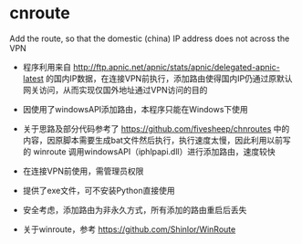 # cnroute
Add the route, so that the domestic (china) IP address does not across the VPN

- 程序利用来自 
http://ftp.apnic.net/apnic/stats/apnic/delegated-apnic-latest
的国内IP数据，在连接VPN前执行，添加路由使得国内IP仍通过原默认网关访问，从而实现仅国外地址通过VPN访问的目的

- 因使用了windowsAPI添加路由，本程序只能在Windows下使用

- 关于思路及部分代码参考了
https://github.com/fivesheep/chnroutes
中的内容，因原脚本需要生成bat文件然后执行，执行速度太慢，因此利用以前写的 winroute 调用windowsAPI（iphlpapi.dll）进行添加路由，速度较快

- 在连接VPN前使用，需管理员权限

- 提供了exe文件，可不安装Python直接使用

- 安全考虑，添加路由为非永久方式，所有添加的路由重启后丢失

- 关于winroute，参考
https://github.com/Shinlor/WinRoute
